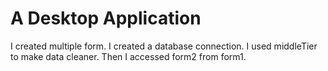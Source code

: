 # A Desktop Application
I created multiple form.
I created a database connection.
I used middleTier to make data cleaner.
Then I accessed form2 from form1.
       




